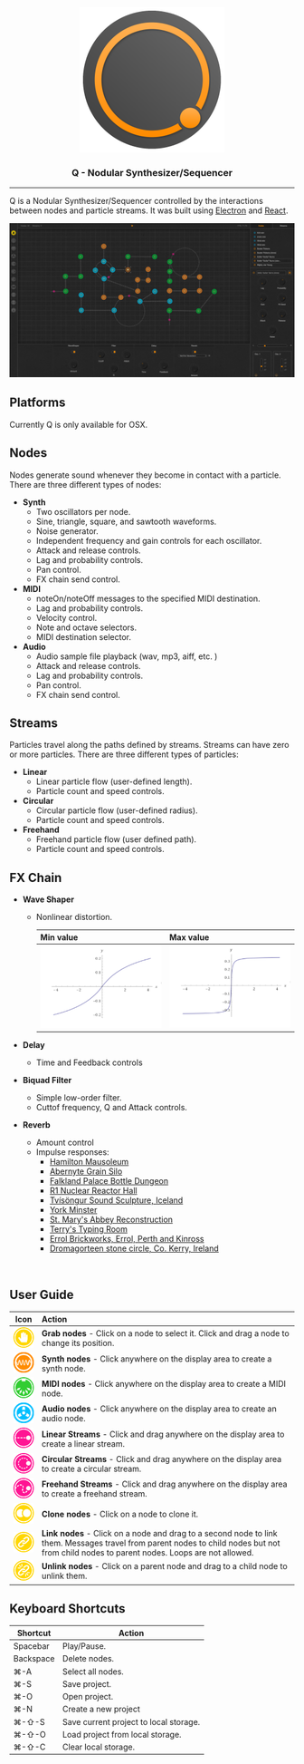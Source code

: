 <p align="center"><img src="./resources/icon/icon.png" width="256px"/></p>

### <p align="center">Q - Nodular Synthesizer/Sequencer</p>

------

Q is a Nodular Synthesizer/Sequencer controlled by the interactions between nodes and particle streams. It was built using <a href="https://electron.atom.io/" target="_blank">Electron</a> and <a href="https://facebook.github.io/react/" target="_blank">React</a>.

![Q](./resources/docs/ui.png)

## Platforms

Currently Q is only available for OSX.

## Nodes

Nodes generate sound whenever they become in contact with a particle. There are three different types of nodes:

- **Synth**
  - Two oscillators per node.
  - Sine, triangle, square, and sawtooth waveforms.
  - Noise generator.
  - Independent frequency and gain controls for each oscillator.
  - Attack and release controls.
  - Lag and probability controls.
  - Pan control.
  - FX chain send control.
- **MIDI**
  - noteOn/noteOff messages to the specified MIDI destination.
  - Lag and probability controls.
  - Velocity control.
  - Note and octave selectors.
  - MIDI destination selector.
- **Audio**
  - Audio sample file playback (wav, mp3, aiff, etc. )
  - Attack and release controls.
  - Lag and probability controls.
  - Pan control.
  - FX chain send control.

## Streams

Particles travel along the paths defined by streams. Streams can have zero or more particles. There are three different types of particles:

- **Linear**
  - Linear particle flow (user-defined length).
  - Particle count and speed controls.
- **Circular**
  - Circular particle flow (user-defined radius).
  - Particle count and speed controls.
- **Freehand**
  - Freehand particle flow (user defined path).
  - Particle count and speed controls.

## FX Chain

- **Wave Shaper**

  - Nonlinear distortion.

    | Min value                                | Max value                                |
    | ---------------------------------------- | ---------------------------------------- |
    | <img src="./resources/docs/waveshaper-min.png" width="300px"/> | <img src="./resources/docs/waveshaper-max.png" width="300px"/> |

- **Delay**

  - Time and Feedback controls

- **Biquad Filter**

  - Simple low-order filter.
  - Cuttof frequency, Q and Attack controls.

- **Reverb**

  - Amount control
  - Impulse responses:
    - [Hamilton Mausoleum](http://www.openairlib.net/auralizationdb/content/hamilton-mausoleum)
    - [Abernyte Grain Silo](http://www.openairlib.net/auralizationdb/content/abernyte-grain-silo)
    - [Falkland Palace Bottle Dungeon](http://www.openairlib.net/auralizationdb/content/falkland-palace-bottle-dungeon)
    - [R1 Nuclear Reactor Hall](http://www.openairlib.net/auralizationdb/content/r1-nuclear-reactor-hall)
    - [Tvísöngur Sound Sculpture, Iceland](http://www.openairlib.net/auralizationdb/content/tv%C3%ADs%C3%B6ngur-sound-sculpture-iceland-model)
    - [York Minster](http://www.openairlib.net/auralizationdb/content/york-minster)
    - [St. Mary's Abbey Reconstruction](http://www.openairlib.net/auralizationdb/content/st-marys-abbey-reconstruction)
    - [Terry's Typing Room](http://www.openairlib.net/auralizationdb/content/terrys-typing-room)
    - [Errol Brickworks, Errol, Perth and Kinross](http://www.openairlib.net/auralizationdb/content/errol-brickworks-errol-perth-and-kinross)
    - [Dromagorteen stone circle, Co. Kerry, Ireland](http://www.openairlib.net/auralizationdb/content/dromagorteen-stone-circle-co-kerry-ireland)

  ​

## User Guide

|                   Icon                   | Action                                   |
| :--------------------------------------: | :--------------------------------------- |
| <img src="./resources/menu/grab.svg" width="50px"/> | **Grab nodes** - Click on a node to select it. Click and drag a node to change its position. |
| <img src="./resources/menu/synth.svg" width="50px"/> | **Synth nodes** - Click anywhere on the display area to create a synth node. |
| <img src="./resources/menu/midi.svg" width="50px"/> | **MIDI nodes** - Click anywhere on the display area to create a MIDI node. |
| <img src="./resources/menu/audio.svg" width="50px"/> | **Audio nodes** - Click anywhere on the display area to create an audio node. |
| <img src="./resources/menu/linear-stream.svg" width="50px"/> | **Linear Streams** - Click and drag anywhere on the display area to create a linear stream. |
| <img src="./resources/menu/circular-stream.svg" width="50px"/> | **Circular Streams** - Click and drag anywhere on the display area to create a circular stream. |
| <img src="./resources/menu/stream.svg" width="50px"/> | **Freehand Streams** - Click and drag anywhere on the display area to create a freehand stream. |
| <img src="./resources/menu/clone.svg" width="50px"/> | **Clone nodes** - Click on a node to clone it. |
| <img src="./resources/menu/link.svg" width="50px"/> | **Link nodes** - Click on a node and drag to a second node to link them. Messages travel from parent nodes to child nodes but not from child nodes to parent nodes. Loops are not allowed. |
| <img src="./resources/menu/unlink.svg" width="50px"/> | **Unlink nodes** - Click on a parent node and drag to a child node to unlink them. |


## Keyboard Shortcuts

| Shortcut  | Action                                 |
| --------- | -------------------------------------- |
| Spacebar  | Play/Pause.                            |
| Backspace | Delete nodes.                          |
| ⌘-A       | Select all nodes.                      |
| ⌘-S       | Save project.                          |
| ⌘-O       | Open project.                          |
| ⌘-N       | Create a new project                   |
| ⌘-⇧-S     | Save current project to local storage. |
| ⌘-⇧-O     | Load project from local storage.       |
| ⌘-⇧-C     | Clear local storage.                   |

